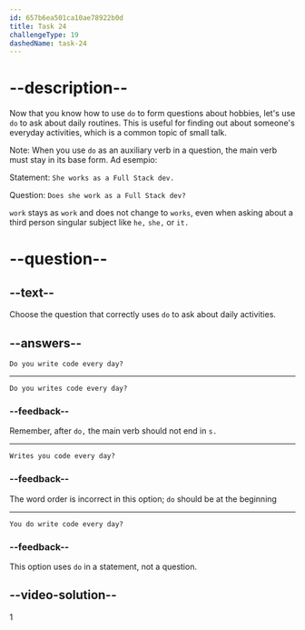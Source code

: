 ```yaml
---
id: 657b6ea501ca10ae78922b0d
title: Task 24
challengeType: 19
dashedName: task-24
---
```


# --description--

Now that you know how to use `do` to form questions about hobbies, let's use `do` to ask about daily routines. This is useful for finding out about someone's everyday activities, which is a common topic of small talk.

Note: When you use `do` as an auxiliary verb in a question, the main verb must stay in its base form. Ad esempio:

Statement: `She works as a Full Stack dev.`

Question: `Does she work as a Full Stack dev?`

`work` stays as `work` and does not change to `works`, even when asking about a third person singular subject like `he,` `she,` or `it.`

# --question--

## --text--

Choose the question that correctly uses `do` to ask about daily activities.

## --answers--

`Do you write code every day?`

---

`Do you writes code every day?`

### --feedback--

Remember, after `do,` the main verb should not end in `s.`

---

`Writes you code every day?`

### --feedback--

The word order is incorrect in this option; `do` should be at the beginning

---

`You do write code every day?`

### --feedback--

This option uses `do` in a statement, not a question.

## --video-solution--

1
